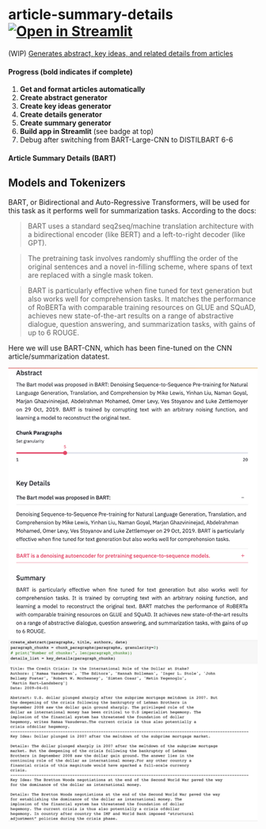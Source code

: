 # article-summary-details [![Open in Streamlit](https://static.streamlit.io/badges/streamlit_badge_black_white.svg)](https://share.streamlit.io/mattignal/article-summary-details/main/app.py)
(WIP) [Generates abstract, key ideas, and related details from articles](https://colab.research.google.com/github/mattignal/article-summary-details/blob/main/Article_Summary_Details.ipynb)

#### Progress (bold indicates if complete)

1. **Get and format articles automatically**
2. **Create abstract generator**
3. **Create key ideas generator**
4. **Create details generator**
5. **Create summary generator**
6. **Build app in Streamlit** (see badge at top)
7. Debug after switching from BART-Large-CNN to DISTILBART 6-6

#### Article Summary Details (BART)

## Models and Tokenizers
BART, or Bidirectional and Auto-Regressive Transformers, will be used for this task as it performs well for summarization tasks. According to the docs:

> BART uses a standard seq2seq/machine translation architecture with a bidirectional encoder (like BERT) and a left-to-right decoder (like GPT). 

> The pretraining task involves randomly shuffling the order of the original sentences and a novel in-filling scheme, where spans of text are replaced with a single mask token.

> BART is particularly effective when fine tuned for text generation but also works well for comprehension tasks. It matches the performance of RoBERTa with comparable training resources on GLUE and SQuAD, achieves new state-of-the-art results on a range of abstractive dialogue, question answering, and summarization tasks, with gains of up to 6 ROUGE.

Here we will use BART-CNN, which has been fine-tuned on the CNN article/summarization datatest.


<img src="https://github.com/mattignal/article-summary-details/blob/main/bart_app.png">

<img src="https://github.com/mattignal/article-summary-details/blob/main/Abstract_details.png">
